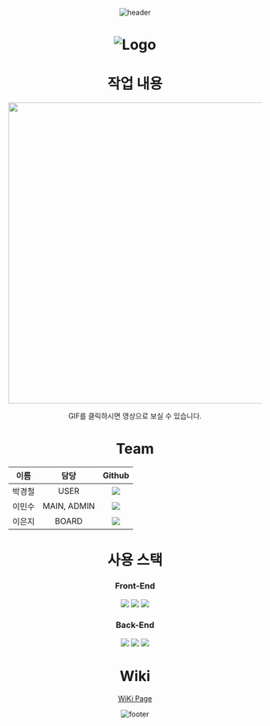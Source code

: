 <div align="center">

![header](https://capsule-render.vercel.app/api?type=waving&color=timeGradient&height=250&section=header&text=안녕하세요.%20TEAM4입니다!&fontSize=35)

# ![Logo](https://user-images.githubusercontent.com/83705076/210174987-e68d2566-0258-4f93-be88-6ea95ab71fa2.svg)

# 작업 내용
<a href="https://youtu.be/Tqr8G8JJrAg"><img width="600" src="https://user-images.githubusercontent.com/83705076/210191756-ca45c9eb-b20b-4aa7-8d22-9cf1e0d2ea96.gif"></a>

GIF를 클릭하시면 영상으로 보실 수 있습니다.

# Team

| 이름 | 담당 | Github|
| :---: | :---: | :---:|
| 박경철 | USER | <a href="https://github.com/kyungcheol1"><img src="https://img.shields.io/badge/kyungcheol1-8f00ff?style=for-the-badge&logo=github"/></a> |
| 이민수 | MAIN, ADMIN | <a href="https://github.com/cloudcoke"><img src="https://img.shields.io/badge/cloudcoke-6163ff?style=for-the-badge&logo=github"/></a> |
| 이은지 | BOARD | <a href="https://github.com/mooddddd"><img src="https://img.shields.io/badge/mooddddd-9a62e6?style=for-the-badge&logo=github"/></a> |

# 사용 스택

### Front-End

<img src="https://img.shields.io/badge/HTML-E34F26?style=for-the-badge&logo=html5&logoColor=white"/>
<img src="https://img.shields.io/badge/CSS-1572B6?style=for-the-badge&logo=css3&logoColor=white"/></a>
<img src="https://img.shields.io/badge/Javascript-FFCD00?style=for-the-badge&logo=JavaScript&logoColor=white"/></a>

### Back-End

<img src="https://img.shields.io/badge/Node.js-339933?style=for-the-badge&logo=node.js&logoColor=white"/></a>
<img src="https://img.shields.io/badge/MySQL-4479A1?style=for-the-badge&logo=mysql&logoColor=white"/></a>
<img src="https://img.shields.io/badge/Express-000000?style=for-the-badge&logo=express&logoColor=white"/></a>

# Wiki

[WiKi Page](https://github.com/kyungcheol1/4team/wiki)


![footer](https://capsule-render.vercel.app/api?type=waving&color=timeGradient&height=200&section=footer&text=Thanks&fontAlignY=70&fontSize=35)

</div>
